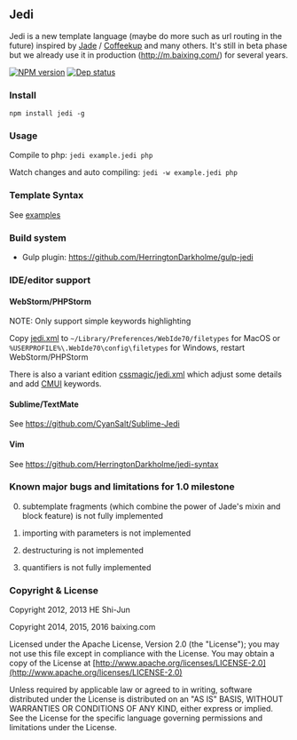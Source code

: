 ## Jedi ##

Jedi is a new template language (maybe do more such as url routing in the future)
inspired by
[Jade](https://github.com/visionmedia/jade) /
[Coffeekup](https://github.com/mauricemach/coffeekup)
and many others. It's still in beta phase but we already use it in
production (http://m.baixing.com/) for several years.

[![NPM version](https://badge.fury.io/js/jedi.png)](http://badge.fury.io/js/jedi)
[![Dep status](https://david-dm.org/baixing/jedi.png)](https://david-dm.org/baixing/jedi)

### Install ###

```npm install jedi -g```

### Usage ###

Compile to php:
```jedi example.jedi php```

Watch changes and auto compiling:
```jedi -w example.jedi php```

### Template Syntax ###

See [examples](https://github.com/baixing/jedi/tree/master/examples)

### Build system

* Gulp plugin: https://github.com/HerringtonDarkholme/gulp-jedi

### IDE/editor support ###

#### WebStorm/PHPStorm ####

NOTE: Only support simple keywords highlighting

Copy [jedi.xml](./editors/PHPStorm/jedi.xml) to
```~/Library/Preferences/WebIde70/filetypes``` for MacOS
or ```%USERPROFILE%\.WebIde70\config\filetypes``` for Windows, restart WebStorm/PHPStorm

There is also a variant edition [cssmagic/jedi.xml](https://github.com/cssmagic/jedi.xml)
which adjust some details and add [CMUI](https://github.com/CMUI/CMUI) keywords.

#### Sublime/TextMate ####

See https://github.com/CyanSalt/Sublime-Jedi

#### Vim ####

See https://github.com/HerringtonDarkholme/jedi-syntax


### Known major bugs and limitations for 1.0 milestone

0. subtemplate fragments (which combine the power of Jade's mixin and block feature) is not fully implemented

0. importing with parameters is not implemented

0. destructuring is not implemented

0. quantifiers is not fully implemented


### Copyright & License ###

   Copyright 2012, 2013 HE Shi-Jun

   Copyright 2014, 2015, 2016 baixing.com

   Licensed under the Apache License, Version 2.0 (the "License");
   you may not use this file except in compliance with the License.
   You may obtain a copy of the License at
   [http://www.apache.org/licenses/LICENSE-2.0](http://www.apache.org/licenses/LICENSE-2.0)

   Unless required by applicable law or agreed to in writing, software
   distributed under the License is distributed on an "AS IS" BASIS,
   WITHOUT WARRANTIES OR CONDITIONS OF ANY KIND, either express or implied.
   See the License for the specific language governing permissions and
   limitations under the License.
